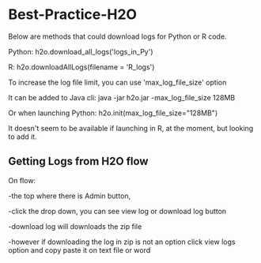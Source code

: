 # Best-Practice-H2O
Below are methods that could download logs for Python or R code.

Python:
h2o.download_all_logs('logs_in_Py')

R:
h2o.downloadAllLogs(filename = 'R_logs')

To increase the log file limit, you can use 'max_log_file_size' option

It can be added to Java cli: java -jar h2o.jar -max_log_file_size 128MB

Or when launching Python: h2o.init(max_log_file_size="128MB")

It doesn't seem to be available if launching in R, at the moment, but looking to add it.


## Getting Logs from H2O flow

On flow:

-the top where there is Admin button, 

-click the drop down, you can see view log or download log button

-download log will downloads the zip file 

-however if downloading the log in zip is not an option click view logs option and copy paste it on text file or word 
